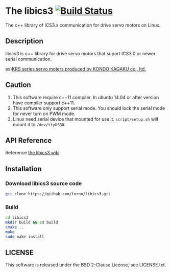 # The libics3 [![Build Status](https://travis-ci.org/forno/libics3.svg?branch=master)](https://travis-ci.org/forno/libics3)
The c++ library of ICS3.x communication for drive servo motors on Linux.

## Description
libics3 is c++ library for drive servo motors
that suport ICS3.0 or newer serial communication.

ex)[KRS series servo moters produced by KONDO KAGAKU co., ltd.](http://kondo-robot.com/product-category/servomotor/krs)

## Caution
1. This software require c++11 compiler. In ubuntu 14.04 or after version have compiler support c++11.
2. This software only support serial mode. You should lock the serial mode for never turn on PWM mode.
3. Linux need serial device that mounted for use it. `script/setup.sh` will mount it to `/dev/ttyUSB0`.

## API Reference
Reference [the libics3 wiki](https://github.com/forno/libics3/wiki)

## Installation
### Download libics3 source code

```sh
git clone https://github.com/forno/libics3.git
```
### Build

```sh
cd libics3
mkdir build && cd build
cmake ..
make
sudo make install
```

## LICENSE
This software is released under the BSD 2-Clause License, see LICENSE.txt.
